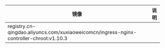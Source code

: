
| 镜像                                                                                      | 说明 |
|-----------------------------------------------------------------------------------------|----|
| registry.cn-qingdao.aliyuncs.com/xuxiaoweicomcn/ingress-nginx-controller-chroot:v1.10.3 |    |
